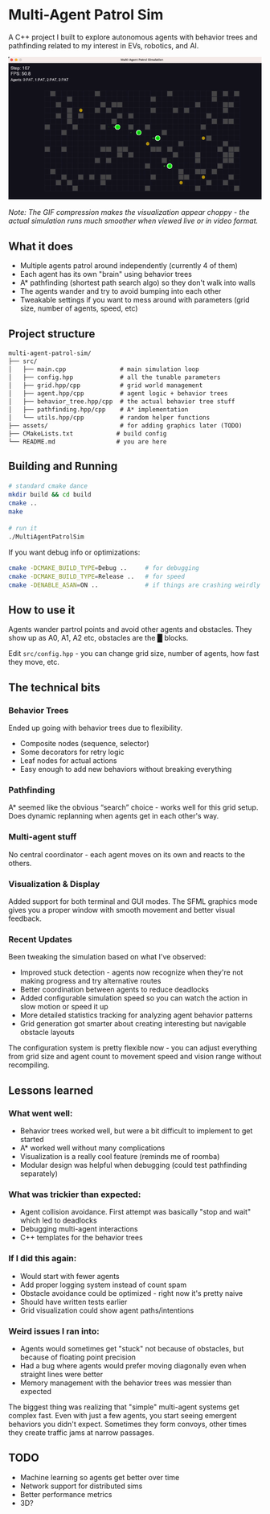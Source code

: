# Multi-Agent Patrol Sim

A C++ project I built to explore autonomous agents with behavior trees and pathfinding related to my interest in EVs, robotics, and AI.

![Demo](assets/demo.gif)

*Note: The GIF compression makes the visualization appear choppy - the actual simulation runs much smoother when viewed live or in video format.*

## What it does

- Multiple agents patrol around independently (currently 4 of them)
- Each agent has its own "brain" using behavior trees 
- A* pathfinding (shortest path search algo) so they don't walk into walls
- The agents wander and try to avoid bumping into each other
- Tweakable settings if you want to mess around with parameters (grid size, number of agents, speed, etc)

## Project structure

```
multi-agent-patrol-sim/
├── src/
│   ├── main.cpp               # main simulation loop
│   ├── config.hpp             # all the tunable parameters
│   ├── grid.hpp/cpp           # grid world management 
│   ├── agent.hpp/cpp          # agent logic + behavior trees
│   ├── behavior_tree.hpp/cpp  # the actual behavior tree stuff
│   ├── pathfinding.hpp/cpp    # A* implementation
│   └── utils.hpp/cpp          # random helper functions
├── assets/                    # for adding graphics later (TODO) 
├── CMakeLists.txt            # build config
└── README.md                 # you are here
```

## Building and Running

```bash
# standard cmake dance
mkdir build && cd build
cmake ..
make

# run it
./MultiAgentPatrolSim
```

If you want debug info or optimizations:
```bash
cmake -DCMAKE_BUILD_TYPE=Debug ..     # for debugging
cmake -DCMAKE_BUILD_TYPE=Release ..   # for speed
cmake -DENABLE_ASAN=ON ..             # if things are crashing weirdly
```

## How to use it

Agents wander partrol points and avoid other agents and obstacles. They show up as A0, A1, A2 etc, obstacles are the █ blocks. 

Edit `src/config.hpp` - you can change grid size, number of agents, how fast they move, etc.

## The technical bits

### Behavior Trees
Ended up going with behavior trees due to flexibility.
- Composite nodes (sequence, selector) 
- Some decorators for retry logic
- Leaf nodes for actual actions
- Easy enough to add new behaviors without breaking everything

### Pathfinding  
A* seemed like the obvious “search” choice - works well for this grid setup. Does dynamic replanning when agents get in each other's way.

### Multi-agent stuff
No central coordinator - each agent moves on its own and reacts to the others. 

### Visualization & Display
Added support for both terminal and GUI modes. The SFML graphics mode gives you a proper window with smooth movement and better visual feedback.

### Recent Updates
Been tweaking the simulation based on what I've observed:
- Improved stuck detection - agents now recognize when they're not making progress and try alternative routes
- Better coordination between agents to reduce deadlocks
- Added configurable simulation speed so you can watch the action in slow motion or speed it up
- More detailed statistics tracking for analyzing agent behavior patterns
- Grid generation got smarter about creating interesting but navigable obstacle layouts

The configuration system is pretty flexible now - you can adjust everything from grid size and agent count to movement speed and vision range without recompiling.

## Lessons learned

### What went well:
- Behavior trees worked well, but were a bit difficult to implement to get started
- A* worked well without many complications  
- Visualization is a really cool feature (reminds me of roomba) 
- Modular design was helpful  when debugging (could test pathfinding separately)

### What was trickier than expected:
- Agent collision avoidance. First attempt was basically "stop and wait" which led to deadlocks
- Debugging multi-agent interactions
- C++ templates for the behavior trees

### If I did this again:
- Would start with fewer agents
- Add proper logging system instead of count spam
- Obstacle avoidance could be optimized - right now it's pretty naive
- Should have written tests earlier
- Grid visualization could show agent paths/intentions 

### Weird issues I ran into:
- Agents would sometimes get "stuck" not because of obstacles, but because of floating point precision
- Had a bug where agents would prefer moving diagonally even when straight lines were better
- Memory management with the behavior trees was messier than expected

The biggest thing was realizing that "simple" multi-agent systems get complex fast. Even with just a few agents, you start seeing emergent behaviors you didn't expect. Sometimes they form convoys, other times they create traffic jams at narrow passages.


## TODO

- Machine learning so agents get better over time
- Network support for distributed sims
- Better performance metrics
- 3D?
